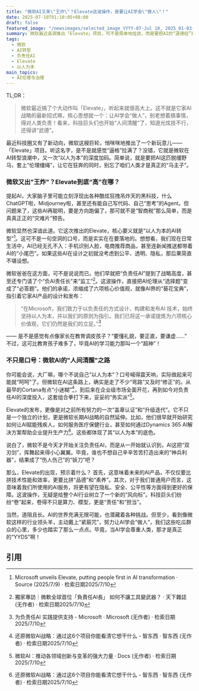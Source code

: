 ```yaml
---
title: "微软AI又来\"王炸\"？Elevate这波操作，是要让AI学会\"做人\"！"
date: 2025-07-10T01:10:05+08:00
draft: false
featured_image: "/newsimages/selected_image_YYYY-07-Jul 10, 2025_01-03-59-724.jpg"
summary: 微软最近高调推出「Elevate」项目，可不是简单地炫技，而是要把AI的“道德经”给好好念一遍，强调“以人为本”和“负责任AI”。这波操作就像是给AI套上“紧箍咒”，让它在进化狂奔的同时，别忘了做个“好AI”，真是科技巨头界的“人间清醒”！
tags: 
  - 微软
  - AI转型
  - 负责任AI
  - Elevate
  - 以人为本
main_topics: 
  - AI伦理与治理
---
```


TL;DR： 
>微软最近搞了个大动作叫「Elevate」，听起来就很高大上。这不就是它家AI战略的最新招式嘛，核心思想就一个：让AI学会“做人”，别老想着搞事情，得对人类负责！看来，科技巨头们也开始“人间清醒”了，知道光炫技不行，还得讲“武德”。

最近科技圈又有了新动向，微软这艘巨轮，悄咪咪地推出了一个新玩意儿——「Elevate」项目。听这名字，是不是就感觉“逼格”拉满了？没错，它就是微软在AI转型浪潮中，又一次“以人为本”的深度加码。简单说，就是要把AI这匹脱缰野马，套上“伦理缰绳”，让它在狂奔的同时，别忘了咱们人类才是真正的“马主子”。

### 微软又出"王炸"？Elevate到底“高”在哪？

提起AI，大家脑子里可能立刻浮现出各种酷炫狂拽吊炸天的黑科技，什么ChatGPT啦，Midjourney啦，甚至还有能自己写代码、自己“思考”的Agent。但问题来了，这些AI再聪明，要是方向跑偏了，那可就不是“智商税”那么简单，而是真真正正的“灾难片”预告。

微软显然也深谙此道。它这次推出的Elevate，核心要义就是“以人为本的AI转型”[^1]。这可不是一句空洞的口号，而是实实在在要落地的。想想看，我们现在日常生活中，AI已经无孔不入：手机识别人脸，电商推荐商品，甚至连新闻推送都带着AI的“小尾巴”。如果这些AI在设计之初就没考虑到公平、透明、隐私，那后果简直不堪设想。

微软爸爸在这方面，可不是说说而已。他们早就把“负责任AI”提到了战略高度，甚至还专门请了个“负AI责任长”来“监工”[^5]。这波操作，直接把AI伦理从“选择题”变成了“必答题”。他们的承诺，浓缩成了六项核心价值观，就像AI界的“葵花宝典”，指引着它家AI产品的设计和发布：

> “在Microsoft，我们致力于以负责任的方式设计、构建和发布AI 技术，始终坚持以人为本，并以我们的原则为指引。我们已将这一承诺提炼为六项核心价值观，它们仍然是我们的立足。”[^2]

—— 是不是感觉有点像家长在教育调皮孩子？“要懂礼貌，要正直，要谦虚……” 不过，这可比教育孩子难多了，毕竟AI的学习能力那叫一个“超神”！

### 不只是口号：微软AI的"人间清醒"之路

你可能会说，大厂嘛，哪个不说自己“以人为本”？口号喊得震天响，实际做起来可能就“呵呵”了。但微软在AI这条路上，确实是走了不少“弯路”又及时“修正”的。从最早的Cortana有点“小迷糊”[^4]，到后来在企业级市场全面开花，再到如今对负责任AI的深度投入，这套组合拳打下来，妥妥的“务实派”[^3]。

Elevate的发布，更像是对之前所有努力的一次“盖章认证”和“升级迭代”。它不只是一个独立的计划，更是微软长期AI战略的自然延伸。比如，他们很早就开始研究如何让AI赋能残疾人，如何服务医疗保健行业，甚至如何通过Dynamics 365 AI解决方案帮助企业提升生产力[^4]。这些都体现了其“以人为本”的底色。

说白了，微软不是今天才开始关注负责任AI，而是从一开始就认识到，AI这把“双刃剑”，挥舞起来得小心翼翼。毕竟，谁也不想自己辛辛苦苦打造出来的“神兵利器”，结果成了“伤人伤己”的“妖刀”吧？

那么，Elevate的出现，预示着什么？
首先，这意味着未来的AI产品，不仅仅要比拼技术性能和效率，更要比拼“品德”和“素养”。其次，对于我们普通用户而言，这意味着我们所使用的AI服务，将更有望在隐私、安全、公平性等方面得到更好的保障。这波操作，无疑是给整个AI行业树立了一个新的“风向标”。科技巨头们纷纷“卷”起来，卷得不只是算力、模型，更是“责任”和“担当”。

当然，道阻且长。AI的世界充满无限可能，也潜藏着各种挑战。但至少，看到像微软这样的行业领头羊，主动戴上“紧箍咒”，努力让AI学会“做人”，我们这些吃瓜群众的心里，多少也踏实了那么一点点。毕竟，当AI学会尊重人类，那才是真正的“YYDS”啊！

## 引用
[^1]: Microsoft unveils Elevate, putting people first in AI transformation · Source (2025/7/9) · 检索日期2025/7/10
[^2]: 为负责任AI 实践提供支持 - Microsoft · Microsoft (无作者) · 检索日期2025/7/10
[^3]: 微软AI：推动各领域创新与变革的强大力量 · Docs (无作者) · 检索日期2025/7/10
[^4]: 还原微软AI战略：通过这6个项目你能看清它想干什么 - 智东西 · 智东西 (无作者) · 检索日期2025/7/10
[^5]: 獨家專訪｜微軟全球首位「負責任AI長」 如何不讓工具變武器？ · 天下雜誌 (无作者) · 检索日期2025/7/10
